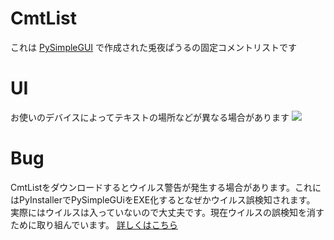 # CmtList
これは [PySimpleGUI](https://github.com/PySimpleGUI/PySimpleGUI/blob/master/readme.ja.md) で作成された兎夜ぱうるの固定コメントリストです
# UI
お使いのデバイスによってテキストの場所などが異なる場合があります
![](https://i.imgur.com/tMRJcjO.png)
# Bug
CmtListをダウンロードするとウイルス警告が発生する場合があります。これにはPyInstallerでPySimpleGUiをEXE化するとなぜかウイルス誤検知されます。
実際にはウイルスは入っていないので大丈夫です。現在ウイルスの誤検知を消すために取り組んでいます。
[詳しくはこちら](https://www.google.com/search?q=pyinstaller+virus&sxsrf=APwXEddh2wUrxZt5xClIZB_vQbnujRHKJg%3A1682848855129&ei=VzxOZOOVBtvz-QbIpI24Cg&ved=0ahUKEwijneDBrNH-AhXbed4KHUhSA6cQ4dUDCA8&uact=5&oq=pyinstaller+virus&gs_lcp=Cgxnd3Mtd2l6LXNlcnAQAzIECCMQJzIJCCMQigUQExAnMgcIABATEIAEMgcIABATEIAEMgcIABATEIAEMgcIABATEIAEMgYIABAeEBMyBggAEB4QEzIGCAAQHhATMgYIABAeEBM6CggAEEcQ1gQQsAM6BwgjEIoFECc6BwgAEIoFEEM6BQgAEIAEOgQIABAeOgYIABAeEAo6CQgAEA0QExCABDoHCCMQsAIQJzoICAAQHhANEBNKBAhBGABQxNycAVjm9JwBYNb2nAFoA3AAeACAAVWIAb0FkgEBOZgBAKABAcgBCsABAQ&sclient=gws-wiz-serp)
